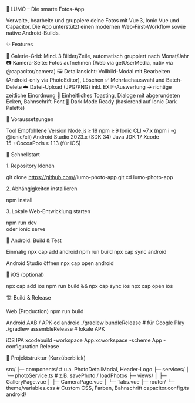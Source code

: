 📸 LUMO – Die smarte Fotos-App

Verwalte, bearbeite und gruppiere deine Fotos mit Vue 3, Ionic Vue und Capacitor.
Die App unterstützt einen modernen Web‑First‑Workflow sowie native Android-Builds.

✨ Features

📁 Galerie-Grid: Mind. 3 Bilder/Zeile, automatisch gruppiert nach Monat/Jahr
📷 Kamera-Seite: Fotos aufnehmen (Web via getUserMedia, nativ via @capacitor/camera)
🖼️ Detailansicht: Vollbild-Modal mit Bearbeiten (Android-only via PhotoEditor), Löschen
✅ Mehrfachauswahl und Batch-Delete
☁️ Datei-Upload (JPG/PNG) inkl. EXIF-Auswertung → richtige zeitliche Einordnung
🔔 Einheitliches Toasting, Dialoge mit abgerundeten Ecken, Bahnschrift-Font
🌙 Dark Mode Ready (basierend auf Ionic Dark Palette)

🧰 Voraussetzungen

Tool	            Empfohlene Version
Node.js	            ≥ 18
npm	                ≥ 9
Ionic CLI	        ~7.x (npm i -g @ionic/cli)
Android Studio	    2023.x (SDK 34)
Java JDK	        17
Xcode	            15 + CocoaPods ≥ 1.13 (für iOS)

🚀 Schnellstart

1. Repository klonen

git clone https://github.com/<your-org>/lumo-photo-app.git
cd lumo-photo-app

2. Abhängigkeiten installieren

npm install

3. Lokale Web-Entwicklung starten

npm run dev     
oder
ionic serve   
  
🤖 Android: Build & Test

Einmalig
npx cap add android
npm run build
npx cap sync android

Android Studio öffnen
npx cap open android

🍏 iOS (optional)

npx cap add ios
npm run build && npx cap sync ios
npx cap open ios

🏗 Build & Release

Web (Production)
npm run build

Android AAB / APK
cd android
./gradlew bundleRelease    # für Google Play
./gradlew assembleRelease  # lokale APK

iOS IPA
xcodebuild -workspace App.xcworkspace -scheme App -configuration Release

📁 Projektstruktur (Kurzüberblick)

src/
 ├─ components/         # u.a. PhotoDetailModal, Header-Logo
 ├─ services/
 │   └─ photoService.ts # z.B. savePhoto / loadPhotos
 ├─ views/
 │   ├─ GalleryPage.vue
 │   ├─ CameraPage.vue
 │   └─ Tabs.vue
 ├─ router/
 └─ theme/variables.css # Custom CSS, Farben, Bahnschrift
capacitor.config.ts
android/